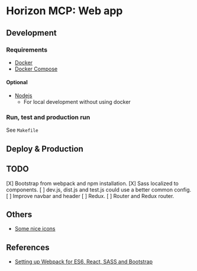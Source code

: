 Horizon MCP: Web app
====================

Development
-----------
### Requirements
- [Docker](https://www.docker.com)
- [Docker Compose](https://www.docker.com/products/docker-compose)

#### Optional
- [Nodejs](https://nodejs.org)
    - For local development without using docker

### Run, test and production run
See `Makefile`

Deploy & Production
-------------------

TODO
----
[X] Bootstrap from webpack and npm installation.
[X] Sass localized to components.
[ ] dev.js, dist.js and test.js could use a better common config.
[ ] Improve navbar and header
[ ] Redux.
[ ] Router and Redux router.

Others
------
- [Some nice icons](http://www.freepik.com/free-photos-vectors/cargo)

References
----------
- [Setting up Webpack for ES6, React, SASS and Bootstrap](http://andrejgajdos.com/setting-up-webpack-for-es6-react-sass-and-bootstrap/)
